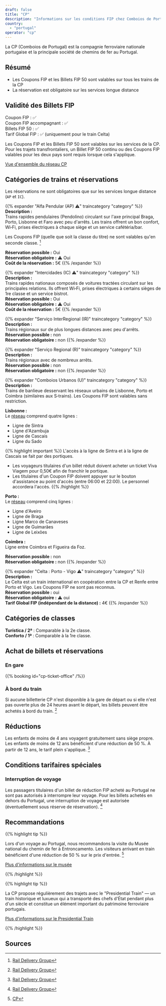 ```yaml
---
draft: false
title: "CP"
description: "Informations sur les conditions FIP chez Comboios de Portugal (CP)."
country:
  - "portugal"
operator: "cp"
---
```


La CP (Comboios de Portugal) est la compagnie ferroviaire nationale portugaise et la principale société de chemins de fer au Portugal.

## Résumé

- Les Coupons FIP et les Billets FIP 50 sont valables sur tous les trains de la CP
- La réservation est obligatoire sur les services longue distance

## Validité des Billets FIP

Coupon FIP : ✅ \
Coupon FIP accompagnant : ✅ \
Billets FIP 50 : ✅ \
Tarif Global FIP : ✅ (uniquement pour le train Celta)

Les Coupons FIP et les Billets FIP 50 sont valables sur les services de la CP. Pour les trajets transfrontaliers, un Billet FIP 50 continu ou des Coupons FIP valables pour les deux pays sont requis lorsque cela s'applique.

[Vue d'ensemble du réseau CP](https://www.cp.pt/info/documents/d/cp/mapa-servicos-comboios)

## Catégories de trains et réservations

Les réservations ne sont obligatoires que sur les services longue distance (`AP` et `IC`).

{{% expander "Alfa Pendular (AP) ⚠️" traincategory "category" %}}
**Description :** \
Trains rapides pendulaires (Pendolino) circulant sur l'axe principal Braga, Porto, Lisbonne et Faro avec peu d'arrêts. Les trains offrent un bon confort, Wi‑Fi, prises électriques à chaque siège et un service cafétéria/bar.

Les Coupons FIP (quelle que soit la classe du titre) ne sont valables qu'en seconde classe. [^1]

**Réservation possible :** Oui \
**Réservation obligatoire :** ⚠️ Oui \
**Coût de la réservation :** 5€
{{% /expander %}}

{{% expander "Intercidades (IC) ⚠️" traincategory "category" %}}
**Description :** \
Trains rapides nationaux composés de voitures tractées circulant sur les principales relations. Ils offrent Wi‑Fi, prises électriques à certains sièges de 1re classe et un service bistrot. \
**Réservation possible :** Oui \
**Réservation obligatoire :** ⚠️ Oui \
**Coût de la réservation :** 5€
{{% /expander %}}

{{% expander "Serviço InterRegional (IR)" traincategory "category" %}}
**Description :** \
Trains régionaux sur de plus longues distances avec peu d'arrêts. \
**Réservation possible :** non \
**Réservation obligatoire :** non
{{% /expander %}}

{{% expander "Serviço Regional (R)" traincategory "category" %}}
**Description :** \
Trains régionaux avec de nombreux arrêts. \
**Réservation possible :** non \
**Réservation obligatoire :** non
{{% /expander %}}

{{% expander "Comboios Urbanos (U)" traincategory "category" %}}
**Description :** \
Trains de banlieue desservant les réseaux urbains de Lisbonne, Porto et Coimbra (similaires aux S‑trains). Les Coupons FIP sont valables sans restriction.

**Lisbonne :** \
Le [réseau](https://www.cp.pt/info/documents/d/cp/ligacao-cp-metro-lisboa-baixa) comprend quatre lignes :

- Ligne de Sintra
- Ligne d'Azambuja
- Ligne de Cascais
- Ligne du Sado

{{% highlight important %}}
L'accès à la ligne de Sintra et à la ligne de Cascais se fait par des portiques.

- Les voyageurs titulaires d'un billet réduit doivent acheter un ticket Viva Viagem pour 0,50€ afin de franchir le portique.
- Les titulaires d'un Coupon FIP doivent appuyer sur le bouton d'assistance au point d'accès (entre 06:00 et 22:00). Le personnel accordera l'accès.
  {{% /highlight %}}

**Porto :** \
Le [réseau](https://www.cp.pt/info/documents/d/cp/mapa-comboios-urbanos-porto) comprend cinq lignes :

- Ligne d'Aveiro
- Ligne de Braga
- Ligne Marco de Canaveses
- Ligne de Guimarães
- Ligne de Leixões

**Coimbra :** \
Ligne entre Coimbra et Figueira da Foz.

**Réservation possible :** non \
**Réservation obligatoire :** non
{{% /expander %}}

{{% expander "Celta : Porto - Vigo ⚠️" traincategory "category" %}}
**Description :** \
Le Celta est un train international en coopération entre la CP et Renfe entre Porto et Vigo. Les Coupons FIP ne sont pas reconnus. \
**Réservation possible :** oui \
**Réservation obligatoire :** ⚠️ oui \
**Tarif Global FIP (indépendant de la distance) :** 4€
{{% /expander %}}

## Catégories de classes

**Turística / 2ª** : Comparable à la 2e classe. \
**Conforto / 1ª** : Comparable à la 1re classe.

## Achat de billets et réservations

### En gare

{{% booking id="cp-ticket-office" /%}}

### À bord du train

Si aucune billetterie CP n'est disponible à la gare de départ ou si elle n'est pas ouverte plus de 24 heures avant le départ, les billets peuvent être achetés à bord du train. [^1]

## Réductions

Les enfants de moins de 4 ans voyagent gratuitement sans siège propre. Les enfants de moins de 12 ans bénéficient d'une réduction de 50 %. À partir de 12 ans, le tarif plein s'applique. [^1]

## Conditions tarifaires spéciales

### Interruption de voyage

Les passagers titulaires d'un billet de réduction FIP acheté au Portugal ne sont pas autorisés à interrompre leur voyage. Pour les billets achetés en dehors du Portugal, une interruption de voyage est autorisée (éventuellement sous réserve de réservation). [^1]

## Recommandations

{{% highlight tip %}}

Lors d'un voyage au Portugal, nous recommandons la visite du Musée national du chemin de fer à Entroncamento. Les visiteurs arrivant en train bénéficient d'une réduction de 50 % sur le prix d'entrée. [^2]

[Plus d'informations sur le musée](https://www.fmnf.pt/fr)

{{% /highlight %}}

{{% highlight tip %}}

La CP propose régulièrement des trajets avec le "Presidential Train" — un train historique et luxueux qui a transporté des chefs d'État pendant plus d'un siècle et constitue un élément important du patrimoine ferroviaire portugais.

[Plus d'informations sur le Presidential Train](https://comboiopresidencial.pt/en/)

{{% /highlight %}}

## Sources

[^1]: [Rail Delivery Group](https://www.raildeliverygroup.com/rst/europe-and-fip.html#uk-accordion-89)

[^2]: [CP](https://www.cp.pt/passageiros/en/discounts-benefits/Benefits-and-special-offers/national-railway-museum)
